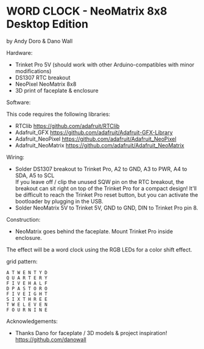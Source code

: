  WORD CLOCK - NeoMatrix 8x8 Desktop Edition
================
 by Andy Doro & Dano Wall
 
Hardware:
 
 - Trinket Pro 5V (should work with other Arduino-compatibles with minor modifications)
 - DS1307 RTC breakout
 - NeoPixel NeoMatrix 8x8
 - 3D print of faceplate & enclosure
 
Software:
 
This code requires the following libraries:
 
 - RTClib https://github.com/adafruit/RTClib
 - Adafruit_GFX https://github.com/adafruit/Adafruit-GFX-Library
 - Adafruit_NeoPixel https://github.com/adafruit/Adafruit_NeoPixel
 - Adafruit_NeoMatrix https://github.com/adafruit/Adafruit_NeoMatrix


Wiring:

 - Solder DS1307 breakout to Trinket Pro, A2 to GND, A3 to PWR, A4 to SDA, A5 to SCL  
   If you leave off / clip the unused SQW pin on the RTC breakout, the breakout can sit right on top of the Trinket Pro for a compact design! It'll be difficult to reach the Trinket Pro reset button, but you can activate the bootloader by plugging in the USB.
 - Solder NeoMatrix 5V to Trinket 5V, GND to GND, DIN to Trinket Pro pin 8.
 
 
Construction:

 - NeoMatrix goes behind the faceplate. Mount Trinket Pro inside enclosure.
 
 
 The effect will be a word clock using the RGB LEDs for a color shift effect.
 
grid pattern:
 ```
 A T W E N T Y D
 Q U A R T E R Y
 F I V E H A L F
 D P A S T O R O
 F I V E I G H T
 S I X T H R E E
 T W E L E V E N
 F O U R N I N E
 ```
 
Acknowledgements:
  - Thanks Dano for faceplate / 3D models & project inspiration! https://github.com/danowall
 

